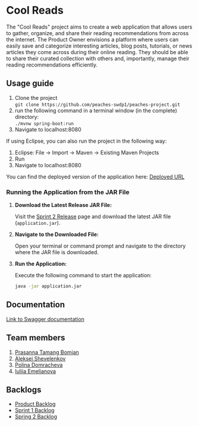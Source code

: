 # Cool Reads

The "Cool Reads" project aims to create a web application that allows users to gather, organize, and share their reading recommendations from across the internet. The Product Owner envisions a platform where users can easily save and categorize interesting articles, blog posts, tutorials, or news articles they come across during their online reading. They should be able to share their curated collection with others and, importantly, manage their reading recommendations efficiently.

## Usage guide

1. Clone the project <br>```git clone https://github.com/peaches-swdp1/peaches-project.git```<br>
2. run the following command in a terminal window (in the complete) directory:<br>
```./mvnw spring-boot:run```<br>
3. Navigate to localhost:8080
   
If using Eclipse, you can also run the project in the following way:

1. Eclipse: File -> Import -> Maven -> Existing Maven Projects
2. Run
3. Navigate to localhost:8080

You can find the deployed version of the application here:
[Deployed URL](https://cool-reads-peaches.onrender.com)

### Running the Application from the JAR File

1. **Download the Latest Release JAR File:**

   Visit the [Sprint 2 Release](https://github.com/peaches-swdp1/peaches-project/releases/tag/sprint2) page and download the latest JAR file (`application.jar`).

2. **Navigate to the Downloaded File:**

   Open your terminal or command prompt and navigate to the directory where the JAR file is downloaded.

3. **Run the Application:**

   Execute the following command to start the application:

   ```bash
   java -jar application.jar

## Documentation
[Link to Swagger documentation](http://localhost:8080/v3/api-docs)

## Team members
1. [Prasanna Tamang Bomjan](https://github.com/PrasannaTB)
2. [Aleksei Shevelenkov](https://github.com/alexonthespot7)
3. [Polina Domracheva](https://github.com/PolinaD31)
4. [Iuliia Emelianova](https://github.com/pug-yulia)

## Backlogs
* [Product Backlog](https://github.com/orgs/peaches-swdp1/projects/1)
* [Sprint 1 Backlog](https://github.com/orgs/peaches-swdp1/projects/4)
* [Spring 2 Backlog](https://github.com/orgs/peaches-swdp1/projects/6)







